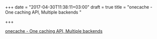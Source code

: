 +++
date = "2017-04-30T11:38:11+03:00"
draft = true
title = "onecache - One caching API, Multiple backends "

+++

<p><a href="https://t.co/SVh75FSOJ7">onecache - One caching API, Multiple backends </a></p>